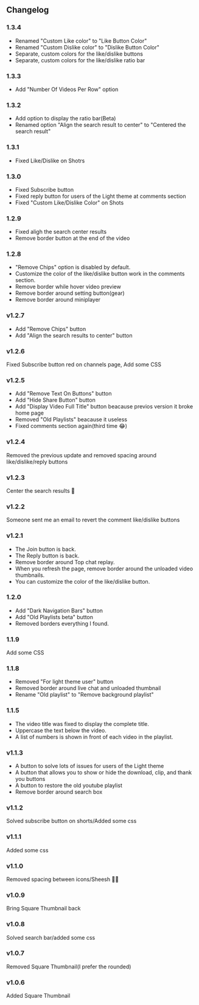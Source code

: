 
## Changelog

### 1.3.4
- Renamed "Custom Like color" to "Like Button Color"
- Renamed "Custom Dislike color" to "Dislike Button Color"
- Separate, custom colors for the like/dislike buttons
- Separate, custom colors for the like/dislike ratio bar

### 1.3.3
- Add "Number Of Videos Per Row" option

### 1.3.2
- Add option to display the ratio bar(Beta)
- Renamed option "Align the search result to center" to "Centered the search result"

### 1.3.1
- Fixed Like/Dislike on Shotrs

### 1.3.0
- Fixed Subscribe button
- Fixed reply button for users of the Light theme at comments section
- Fixed "Custom Like/Dislike Color" on Shots 

### 1.2.9
- Fixed aligh the search center results
- Remove border button at the end of the video

### 1.2.8
- "Remove Chips" option is disabled by default.
- Customize the color of the like/dislike button work in the comments section.
- Remove border while hover video preview
- Remove border around setting button(gear)
- Remove border around miniplayer

### v1.2.7
- Add "Remove Chips" button
- Add "Align the search results to center" button

### v1.2.6 
Fixed Subscribe button red on channels page, Add some CSS

### v1.2.5 
- Add "Remove Text On Buttons" button
- Add "Hide Share Button" button
- Add "Display Video Full Title" button beacause previos version it broke home page
- Removed "Old Playlists" beacause it useless
- Fixed comments section again(third time 😂)

### v1.2.4
Removed the previous update and removed spacing around like/dislike/reply buttons 

### v1.2.3 
Center the search results 🫤

### v1.2.2 
Someone sent me an email to revert the comment like/dislike buttons

### v1.2.1
- The Join button is back.
- The Reply button is back.
- Remove border around Top chat replay.
- When you refresh the page, remove border around the unloaded video thumbnails.
- You can customize the color of the like/dislike button.

### 1.2.0
- Add "Dark Navigation Bars" button
- Add "Old Playlists beta" button
- Removed borders everything I found.

### 1.1.9 
Add some CSS
### 1.1.8
- Removed "For light theme user" button
- Removed border around live chat and unloaded thumbnail
- Rename "Old playlist" to "Remove background playlist"

### 1.1.5
- The video title was fixed to display the complete title.
- Uppercase the text below the video.
- A list of numbers is shown in front of each video in the playlist.

### v1.1.3
- A button to solve lots of issues for users of the Light theme
- A button that allows you to show or hide the download, clip, and thank you buttons
- A button to restore the old youtube playlist
- Remove border around search box

### v1.1.2 
Solved subscribe button on shorts/Added some css

### v1.1.1 
Added some css

### v1.1.0 
Removed spacing between icons/Sheesh 🥶🥶

### v1.0.9 
Bring Square Thumbnail back

### v1.0.8 
Solved search bar/added some css

### v1.0.7 
Removed Square Thumbnail(I prefer the rounded)

### v1.0.6 
Added Square Thumbnail
